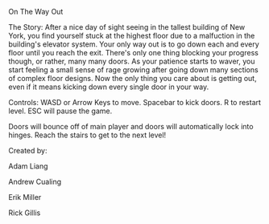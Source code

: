On The Way Out

The Story:
After a nice day of sight seeing in the tallest building of New York, you find yourself stuck at the highest floor due to a malfuction in the building's elevator system. Your only way out is to go down each and every floor until you reach the exit. There's only one thing blocking your progress though, or rather, many many doors. As your patience starts to waver, you start feeling a small sense of rage growing after going down many sections of complex floor designs. Now the only thing you care about is getting out, even if it means kicking down every single door in your way.

Controls:
WASD or Arrow Keys to move.
Spacebar to kick doors. 
R to restart level.
ESC will pause the game.

Doors will bounce off of main player and doors will automatically lock into hinges.
Reach the stairs to get to the next level! 

Created by:

Adam Liang 

Andrew Cualing

Erik Miller

Rick Gillis 
